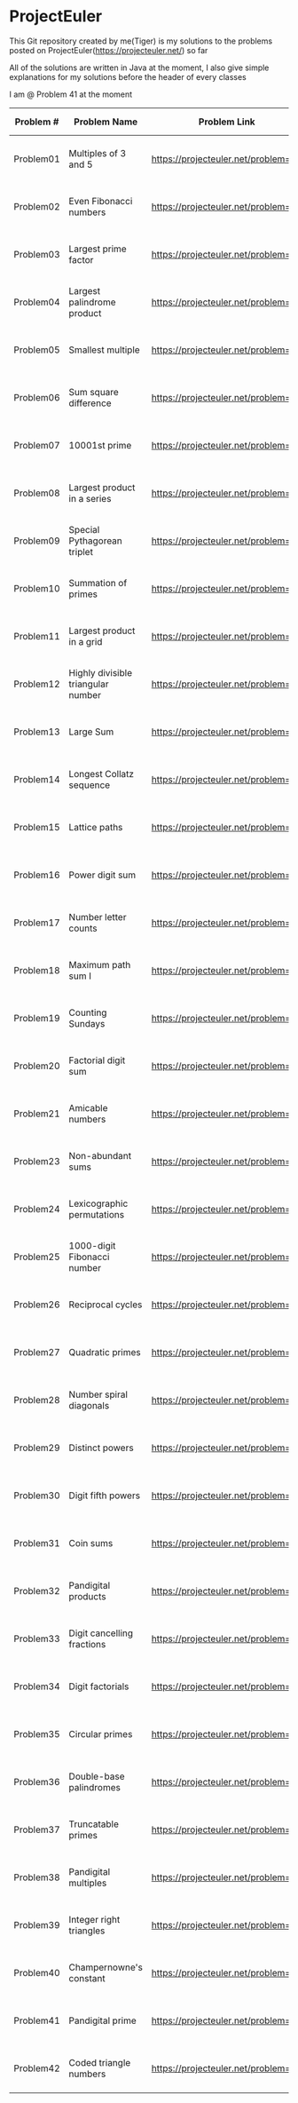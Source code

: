 ProjectEuler
============

This Git repository created by me(Tiger) is my solutions to the problems posted on ProjectEuler(https://projecteuler.net/) so far

All of the solutions are written in Java at the moment, I also give simple explanations for my solutions before the header of every classes


I am @ Problem 41 at the moment



|   Problem #   | Problem Name  | Problem Link  |  Solved Date  |  Solved Time  |
| ------------- | ------------- | ------------- | ------------- | ------------- |
|   Problem01    | Multiples of 3 and 5 |  https://projecteuler.net/problem=1  | 2014-11-27 9:52 pm |
|   Problem02   | Even Fibonacci numbers  |  https://projecteuler.net/problem=2  | 2014-11-27 10:25 pm |
|   Problem03   | Largest prime factor  |  https://projecteuler.net/problem=3  | 2014-12-03 11:35 pm |
|   Problem04   | Largest palindrome product  |  https://projecteuler.net/problem=4  | 2014-12-03 11:35 pm |
|   Problem05   | Smallest multiple  |  https://projecteuler.net/problem=5  | 2014-12-03 11:35 pm |
|   Problem06   | Sum square difference  |  https://projecteuler.net/problem=6  | 2014-12-03 11:35 pm |
|   Problem07   | 10001st prime  |  https://projecteuler.net/problem=7  | 2014-12-03 11:35 pm |
|   Problem08   | Largest product in a series  |  https://projecteuler.net/problem=8  | 2014-12-03 11:35 pm |
|   Problem09   | Special Pythagorean triplet  |  https://projecteuler.net/problem=9  | 2014-12-03 11:35 pm |
|   Problem10   | Summation of primes  |  https://projecteuler.net/problem=10  | 2014-12-03 11:35 pm |
|   Problem11   | Largest product in a grid  |  https://projecteuler.net/problem=11  | 2014-11-28 00:00 am |
|   Problem12   | Highly divisible triangular number  |  https://projecteuler.net/problem=12  | 2014-11-27 10:10 pm |
|   Problem13   | Large Sum  |  https://projecteuler.net/problem=13  | 2014-11-29 4:45 pm |
|   Problem14   | Longest Collatz sequence  |  https://projecteuler.net/problem=14  | 2014-11-29 2:12 am |
|   Problem15   | Lattice paths  |  https://projecteuler.net/problem=15  | 2014-11-28 5:30 pm |
|   Problem16   | Power digit sum  |  https://projecteuler.net/problem=16  | 2014-11-29 5:45 pm |
|   Problem17   | Number letter counts  |  https://projecteuler.net/problem=17  | 2014-11-30 5:32 pm |
|   Problem18   | Maximum path sum I |  https://projecteuler.net/problem=18  | 2014-11-30 3:45 pm |
|   Problem19   | Counting Sundays  |  https://projecteuler.net/problem=19  | 2014-11-30 5:01 pm |
|   Problem20   | Factorial digit sum  |  https://projecteuler.net/problem=20  | 2014-11-30 4:30 pm |
|   Problem21   | Amicable numbers |  https://projecteuler.net/problem=21  | 2014-12-03 10:20 pm |
|   Problem23   | Non-abundant sums |  https://projecteuler.net/problem=23  | 2014-12-04 02:13 am |
|   Problem24   | Lexicographic permutations |  https://projecteuler.net/problem=24  | 2014-12-04 11:31 pm |
|   Problem25   | 1000-digit Fibonacci number |  https://projecteuler.net/problem=25  | 2014-12-05 00:38 am |
|   Problem26   | Reciprocal cycles |  https://projecteuler.net/problem=26  | 2014-12-05 01:34 am |
|   Problem27   | Quadratic primes |  https://projecteuler.net/problem=27  | 2014-12-06 00:15 am |
|   Problem28   | Number spiral diagonals |  https://projecteuler.net/problem=28  | 2014-12-08 06:00 am |
|   Problem29   | Distinct powers |  https://projecteuler.net/problem=29  | 2014-12-08 07:01 am |
|   Problem30   | Digit fifth powers |  https://projecteuler.net/problem=30  | 2014-12-08 08:31 am |
|   Problem31   | Coin sums |  https://projecteuler.net/problem=31  | 2014-12-12 00:05 am | 0h15m21s |
|   Problem32   | Pandigital products |  https://projecteuler.net/problem=32  | 2014-12-12 01:27 am | 1h4m50s |
|   Problem33   | Digit cancelling fractions |  https://projecteuler.net/problem=33  | 2014-12-12 02:24 am | 0h47m15s |
|   Problem34   | Digit factorials |  https://projecteuler.net/problem=34  | 2014-12-12 03:01 am | 0h32m31s |
|   Problem35   | Circular primes |  https://projecteuler.net/problem=35  | 2014-12-12 03:45 am | 0h14m17s |
|   Problem36   | Double-base palindromes |  https://projecteuler.net/problem=36  | 2014-12-12 04:03 am | 0h13m24s |
|   Problem37   | Truncatable primes |  https://projecteuler.net/problem=37  | 2014-12-12 03:57 pm | 0h22m13s |
|   Problem38   | Pandigital multiples |  https://projecteuler.net/problem=38  | 2014-12-12 04:37 pm | 0h11m37s |
|   Problem39   | Integer right triangles |  https://projecteuler.net/problem=39  | 2014-12-12 05:20 pm | 0h08m59s |
|   Problem40   | Champernowne's constant |  https://projecteuler.net/problem=40  | 2014-12-12 06:15 pm | 0h27m05s |
|   Problem41   | Pandigital prime |  https://projecteuler.net/problem=41  | 2014-12-16 11:01 pm | 0h18m13s |
|   Problem42   | Coded triangle numbers |  https://projecteuler.net/problem=42  | 2014-12-16 11:23 pm | 0h14m00s |




